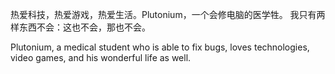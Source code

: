 热爱科技，热爱游戏，热爱生活。Plutonium，一个会修电脑的医学牲。
我只有两样东西不会：这也不会，那也不会。

Plutonium, a medical student who is able to fix bugs, loves technologies, video games, and his wonderful life as well.

<!---
ERROR-7/ERROR-7 is a ✨ special ✨ repository because its `README.md` (this file) appears on your GitHub profile.
You can click the Preview link to take a look at your changes.
--->

